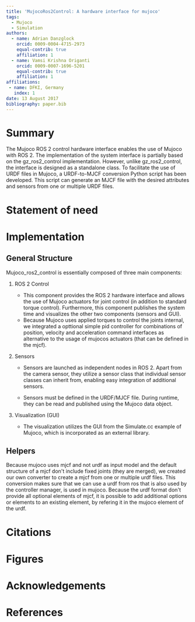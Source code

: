 ```yaml
---
title: 'MujocoRos2Control: A hardware interface for mujoco'
tags:
  - Mujoco
  - Simulation
authors:
  - name: Adrian Danzglock
    orcid: 0009-0004-4715-2973
    equal-contrib: true
    affiliation: 1
  - name: Vamsi Krishna Origanti
    orcid: 0009-0007-1696-5201
    equal-contrib: true
    affiliation: 1
affiliations:
 - name: DFKI, Germany
   index: 1
date: 13 August 2017
bibliography: paper.bib
---
```

# Summary
The Mujoco ROS 2 control hardware interface enables the use of Mujoco with ROS 2. 
The implementation of the system interface is partially based on the gz_ros2_control implementation. However, unlike gz_ros2_control, the interface is designed as a standalone class. To facilitate the use of URDF files in Mujoco, a URDF-to-MJCF conversion Python script has been developed. This script can generate an MJCF file with the desired attributes and sensors from one or multiple URDF files.
# Statement of need
<!-- TODO -->
# Implementation
## General Structure

Mujoco_ros2_control is essentially composed of three main components:

1. ROS 2 Control
    - This component provides the ROS 2 hardware interface and allows the use of Mujoco actuators for joint control (in addition to standard torque control). Furthermore, this component publishes the system time and visualizes the other two components (sensors and GUI).
    - Because Mujoco uses applied torques to control the joints internal, we integrated a opttional simple pid controller for combinations of position, velocity and acceleration command interfaces as alternative to the usage of mujocos actuators (that can be defined in the mjcf).

2. Sensors
    - Sensors are launched as independent nodes in ROS 2. Apart from the camera sensor, they utilize a sensor class that individual sensor classes can inherit from, enabling easy integration of additional sensors.

    - Sensors must be defined in the URDF/MJCF file. During runtime, they can be read and published using the Mujoco data object.

3. Visualization (GUI)

    - The visualization utilizes the GUI from the Simulate.cc example of Mujoco, which is incorporated as an external library.

## Helpers
Because mujoco uses mjcf and not urdf as input model and the default structure of a mjcf don't include fixed joints (they are merged), we created our own converter to create a mjcf from one or multiple urdf files. This conversion makes sure that we can use a urdf from ros that is also used by the controller manager, is used in mujoco. Because the urdf format don't provide all optional elements of mjcf, it is possible to add additional options or elements to an existing element, by refering it in the mujoco element of the urdf.

# Citations
<!-- TODO -->
# Figures
<!-- TODO -->
# Acknowledgements
<!-- TODO -->
# References
<!-- TODO -->